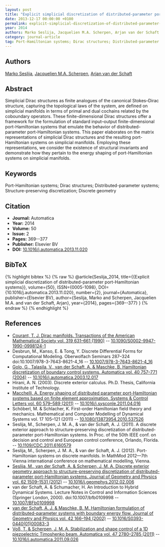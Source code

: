 ```yaml
---
layout: post
title: "Explicit simplicial discretization of distributed-parameter port-Hamiltonian systems"
date: 2013-12-17 00:00:00 +0100
permalink: explicit-simplicial-discretization-of-distributed-parameter-port-hamiltonian-systems
year: 2014
authors: Marko Seslija, Jacquelien M.A. Scherpen, Arjan van der Schaft
category: journal-article
tag: Port-Hamiltonian systems; Dirac structures; Distributed-parameter systems; Structure-preserving discretization; Discrete geometry
---
```

 
## Authors
[Marko Seslija](authors/marko-seslija), [Jacquelien M.A. Scherpen](authors/jacquelien-m-a-scherpen), [Arjan van der Schaft](authors/arjan-van-der-schaft)
 
## Abstract
Simplicial Dirac structures as finite analogues of the canonical Stokes–Dirac structure, capturing the topological laws of the system, are defined on simplicial manifolds in terms of primal and dual cochains related by the coboundary operators. These finite-dimensional Dirac structures offer a framework for the formulation of standard input–output finite-dimensional port-Hamiltonian systems that emulate the behavior of distributed-parameter port-Hamiltonian systems. This paper elaborates on the matrix representations of simplicial Dirac structures and the resulting port-Hamiltonian systems on simplicial manifolds. Employing these representations, we consider the existence of structural invariants and demonstrate how they pertain to the energy shaping of port-Hamiltonian systems on simplicial manifolds.
 
## Keywords
Port-Hamiltonian systems; Dirac structures; Distributed-parameter systems; Structure-preserving discretization; Discrete geometry
 
## Citation
- **Journal:** Automatica
- **Year:** 2014
- **Volume:** 50
- **Issue:** 2
- **Pages:** 369--377
- **Publisher:** Elsevier BV
- **DOI:** [10.1016/j.automatica.2013.11.020](https://doi.org/10.1016/j.automatica.2013.11.020)
 
## BibTeX
{% highlight bibtex %}
{% raw %}
@article{Seslija_2014,
  title={{Explicit simplicial discretization of distributed-parameter port-Hamiltonian systems}},
  volume={50},
  ISSN={0005-1098},
  DOI={10.1016/j.automatica.2013.11.020},
  number={2},
  journal={Automatica},
  publisher={Elsevier BV},
  author={Seslija, Marko and Scherpen, Jacquelien M.A. and van der Schaft, Arjan},
  year={2014},
  pages={369--377}
}
{% endraw %}
{% endhighlight %}
 
## References
- [Courant, T. J. Dirac manifolds. Transactions of the American Mathematical Society vol. 319 631–661 (1990)](dirac-manifolds) -- [10.1090/S0002-9947-1990-0998124-1](https://doi.org/10.1090/S0002-9947-1990-0998124-1)
- Desbrun, M., Kanso, E. & Tong, Y. Discrete Differential Forms for Computational Modeling. Oberwolfach Seminars 287–324 doi:10.1007/978-3-7643-8621-4_16 -- [10.1007/978-3-7643-8621-4_16](https://doi.org/10.1007/978-3-7643-8621-4_16)
- [Golo, G., Talasila, V., van der Schaft, A. & Maschke, B. Hamiltonian discretization of boundary control systems. Automatica vol. 40 757–771 (2004)](hamiltonian-discretization-of-boundary-control-systems) -- [10.1016/j.automatica.2003.12.017](https://doi.org/10.1016/j.automatica.2003.12.017)
- Hirani, A. N. (2003). Discrete exterior calculus. Ph.D. Thesis, California Institute of Technology.
- [Macchelli, A. Energy shaping of distributed parameter port-Hamiltonian systems based on finite element approximation. Systems &amp; Control Letters vol. 60 579–589 (2011)](energy-shaping-of-distributed-parameter-port-hamiltonian-systems-based-on-finite-element-approximation) -- [10.1016/j.sysconle.2011.04.016](https://doi.org/10.1016/j.sysconle.2011.04.016)
- Schöberl, M. & Schlacher, K. First-order Hamiltonian field theory and mechanics. Mathematical and Computer Modelling of Dynamical Systems vol. 17 105–121 (2011) -- [10.1080/13873954.2010.537526](https://doi.org/10.1080/13873954.2010.537526)
- Seslija, M., Scherpen, J. M. A., & van der Schaft, A. J. (2011). A discrete exterior approach to structure-preserving discretization of distributed-parameter port-Hamiltonian systems. In Proc. of the 50th IEEE conf. on decision and control and European control conference, Orlando, Florida. -- [10.1109/CDC.2011.6160579](https://doi.org/10.1109/CDC.2011.6160579)
- Seslija, M., Scherpen, J. M. A., & van der Schaft, A. J. (2012). Port-Hamiltonian systems on discrete manifolds. In MathMod 2012—7th Vienna international conference on mathematical modelling, Vienna.
- [Seslija, M., van der Schaft, A. & Scherpen, J. M. A. Discrete exterior geometry approach to structure-preserving discretization of distributed-parameter port-Hamiltonian systems. Journal of Geometry and Physics vol. 62 1509–1531 (2012)](discrete-exterior-geometry-approach-to-structure-preserving-discretization-of-distributed-parameter-port-hamiltonian-systems) -- [10.1016/j.geomphys.2012.02.006](https://doi.org/10.1016/j.geomphys.2012.02.006)
- van der Schaft, A. & Schumacher, H. An Introduction to Hybrid Dynamical Systems. Lecture Notes in Control and Information Sciences (Springer London, 2000). doi:10.1007/bfb0109998 -- [10.1007/BFb0109998](https://doi.org/10.1007/BFb0109998)
- [van der Schaft, A. J. & Maschke, B. M. Hamiltonian formulation of distributed-parameter systems with boundary energy flow. Journal of Geometry and Physics vol. 42 166–194 (2002)](hamiltonian-formulation-of-distributed-parameter-systems-with-boundary-energy-flow) -- [10.1016/S0393-0440(01)00083-3](https://doi.org/10.1016/S0393-0440(01)00083-3)
- [Voß, T. & Scherpen, J. M. A. Stabilization and shape control of a 1D piezoelectric Timoshenko beam. Automatica vol. 47 2780–2785 (2011)](stabilization-and-shape-control-of-a-1d-piezoelectric-timoshenko-beam) -- [10.1016/j.automatica.2011.09.026](https://doi.org/10.1016/j.automatica.2011.09.026)

